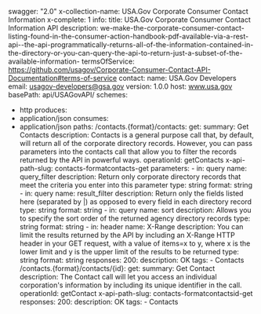 swagger: "2.0"
x-collection-name: USA.Gov Corporate Consumer Contact Information
x-complete: 1
info:
  title: USA.Gov Corporate Consumer Contact Information API
  description: we-make-the-corporate-consumer-contact-listing-found-in-the-consumer-action-handbook-pdf-available-via-a-rest-api--the-api-programmatically-returns-all-of-the-information-contained-in-the-directory-or-you-can-query-the-api-to-return-just-a-subset-of-the-available-information-
  termsOfService: https://github.com/usagov/Corporate-Consumer-Contact-API-Documentation#terms-of-service
  contact:
    name: USA.Gov Developers
    email: usagov-developers@gsa.gov
  version: 1.0.0
host: www.usa.gov
basePath: api/USAGovAPI/
schemes:
- http
produces:
- application/json
consumes:
- application/json
paths:
  /contacts.{format}/contacts:
    get:
      summary: Get Contacts
      description: Contacts is a general purpose call that, by default, will return
        all of the corporate directory records. However, you can pass parameters into
        the contacts call that allow you to filter the records returned by the API
        in powerful ways.
      operationId: getContacts
      x-api-path-slug: contacts-formatcontacts-get
      parameters:
      - in: query
        name: query_filter
        description: Return only corporate directory records that meet the criteria
          you enter into this parameter
        type: string
        format: string
      - in: query
        name: result_filter
        description: Return only the fields listed here (separated by |) as opposed
          to every field in each directory record
        type: string
        format: string
      - in: query
        name: sort
        description: Allows you to specify the sort order of the returned agency directory
          records
        type: string
        format: string
      - in: header
        name: X-Range
        description: You can limit the results returned by the API by including an
          X-Range HTTP header in your GET request, with a value of items=x to y, where
          x is the lower limit and y is the upper limit of the results to be returned
        type: string
        format: string
      responses:
        200:
          description: OK
      tags:
      - Contacts
  /contacts.{format}/contacts/{id}:
    get:
      summary: Get Contact
      description: The Contact call will let you access an individual corporation's
        information by including its unique identifier in the call.
      operationId: getContact
      x-api-path-slug: contacts-formatcontactsid-get
      responses:
        200:
          description: OK
      tags:
      - Contacts